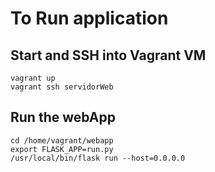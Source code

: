 # To Run application

## Start and SSH into Vagrant VM 

```
vagrant up
vagrant ssh servidorWeb
```

## Run the webApp

```
cd /home/vagrant/webapp
export FLASK_APP=run.py
/usr/local/bin/flask run --host=0.0.0.0
```
